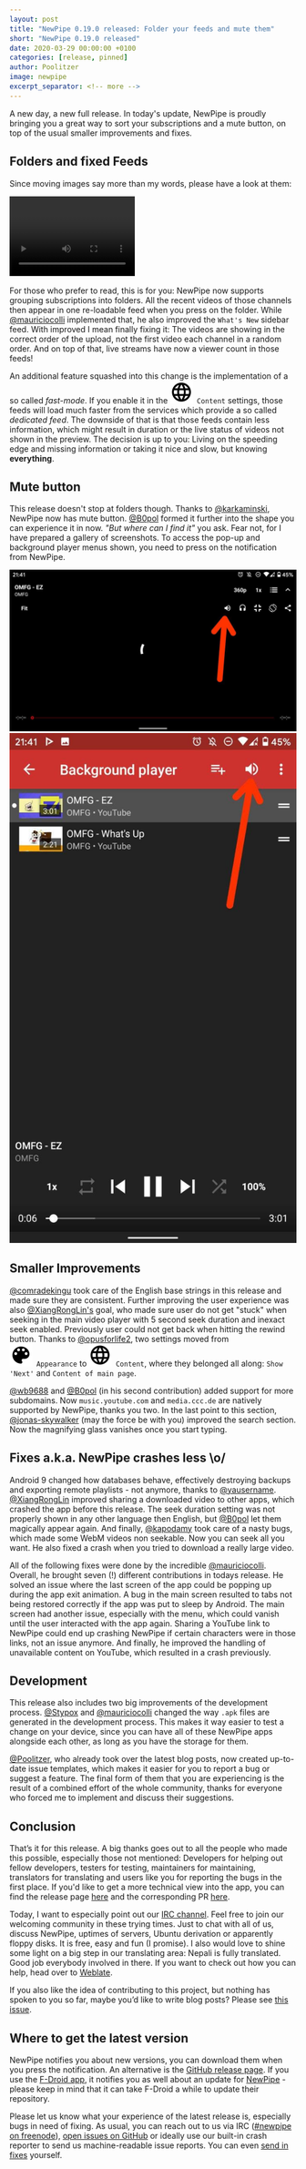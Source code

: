 ```yaml
---
layout: post
title: "NewPipe 0.19.0 released: Folder your feeds and mute them"
short: "NewPipe 0.19.0 released"
date: 2020-03-29 00:00:00 +0100
categories: [release, pinned]
author: Poolitzer
image: newpipe
excerpt_separator: <!-- more -->
---
```


A new day, a new full release. In today's update, NewPipe is proudly bringing you a great way to sort your subscriptions and a mute button, on top of the usual smaller improvements and fixes.<!-- more -->


## Folders and fixed Feeds

Since moving images say more than my words, please have a look at them:

<video src="/img/folders.webm" class="no-flow img-responsive" width="220" height="140" autoplay loop></video>

For those who prefer to read, this is for you: NewPipe now supports grouping subscriptions into folders. All the recent videos of those channels then appear in one re-loadable feed when you press on the folder. While [@mauriciocolli](https://github.com/mauriciocolli) implemented that, he also improved the `What's New` sidebar feed. With improved I mean finally fixing it: The videos are showing in the correct order of the upload, not the first video each channel in a random order. And on top of that, live streams have now a viewer count in those feeds!

An additional feature squashed into this change is the implementation of a so called _fast-mode_. If you enable it in the <code><nobr><img src="/img/icons/baseline-language-20px.svg" /> Content</nobr></code> settings, those feeds will load much faster from the services which provide a so called _dedicated feed_. The downside of that is that those feeds contain less information, which might result in duration or the live status of videos not shown in the preview. The decision is up to you: Living on the speeding edge and missing information or taking it nice and slow, but knowing **everything**.


## Mute button

This release doesn't stop at folders though. Thanks to [@karkaminski](https://github.com/karkaminski), NewPipe now has mute button. [@B0pol](https://github.com/B0pol) formed it further into the shape you can experience it in now. _"But where can I find it"_ you ask. Fear not, for I have prepared a gallery of screenshots. To access the pop-up and background player menus shown, you need to press on the notification from NewPipe.

<img class="no-flow vertical" src="/img/screenshots/mute_main.jpg"/>
<img class="no-flow img-responsive" src="/img/screenshots/mute_back.jpg"/>


## Smaller Improvements

[@comradekingu](https://github.com/comradekingu) took care of the English base strings in this release and made sure they are consistent. Further improving the user experience was also [@XiangRongLin's](https://github.com/XiangRongLin) goal, who made sure user do not get "stuck" when seeking in the main video player with 5 second seek duration and inexact seek enabled. Previously user could not get back when hitting the rewind button. Thanks to [@opusforlife2](https://github.com/opusforlife2), two settings moved from <code><nobr><img src="/img/icons/color_lens-20px.svg" /> Appearance</nobr></code> to <code><nobr><img src="/img/icons/baseline-language-20px.svg" /> Content</nobr></code>, where they belonged all along: `Show 'Next'` and `Content of main page`.

[@wb9688](https://github.com/wb9688) and [@B0pol](https://github.com/B0pol) (in his second contribution) added support for more subdomains. Now `music.youtube.com` and `media.ccc.de` are natively supported by NewPipe, thanks you two. In the last point to this section, [@jonas-skywalker](https://github.com/jonas-skywalker) (may the force be with you) improved the search section. Now the magnifying glass vanishes once you start typing.

## Fixes a.k.a. NewPipe crashes less \o/

Android 9 changed how databases behave, effectively destroying backups and exporting remote playlists - not anymore, thanks to [@yausername](https://github.com/yausername). [@XiangRongLin](https://github.com/XiangRongLin) improved sharing a downloaded video to other apps, which crashed the app before this release. The seek duration setting was not properly shown in any other language then English, but [@B0pol](https://github.com/B0pol) let them magically appear again. And finally, [@kapodamy](https://github.com/kapodamy) took care of a nasty bugs, which made some WebM videos non seekable. Now you can seek all you want. He also fixed a crash when you tried to download a really large video.

All of the following fixes were done by the incredible [@mauriciocolli](https://github.com/mauriciocolli). Overall, he brought seven (!) different contributions in todays release. He solved an issue where the last screen of the app could be popping up during the app exit animation. A bug in the main screen resulted to tabs not being restored correctly if the app was put to sleep by Android. The main screen had another issue, especially with the menu, which could vanish until the user interacted with the app again. Sharing a YouTube link to NewPipe could end up crashing NewPipe if certain characters were in those links, not an issue anymore. And finally, he improved the handling of unavailable content on YouTube, which resulted in a crash previously.

## Development

This release also includes two big improvements of the development process. [@Stypox](https://github.com/Stypox) and [@mauriciocolli](https://github.com/mauriciocolli) changed the way `.apk` files are generated in the development process. This makes it way easier to test a change on your device, since you can have all of these NewPipe apps alongside each other, as long as you have the storage for them.

[@Poolitzer](https://github.com/poolitzer), who already took over the latest blog posts, now created up-to-date issue templates, which makes it easier for you to report a bug or suggest a feature. The final form of them that you are experiencing is the result of a combined effort of the whole community, thanks for everyone who forced me to implement and discuss their suggestions.


## Conclusion

That’s it for this release. A big thanks goes out to all the people who made this possible, especially those not mentioned: Developers for helping out fellow developers, testers for testing, maintainers for maintaining, translators for translating and users like you for reporting the bugs in the first place. If you'd like to get a more technical view into the app, you can find the release page [here](https://github.com/TeamNewPipe/NewPipe/releases/tag/v0.19.0) and the corresponding PR [here](https://github.com/TeamNewPipe/NewPipe/pull/3267).

Today, I want to especially point out our [IRC channel](https://webchat.freenode.net/?channels=newpipe). Feel free to join our welcoming community in these trying times. Just to chat with all of us, discuss NewPipe, uptimes of servers, Ubuntu derivation or apparently floppy disks. It is free, easy and fun (I promise).
I also would love to shine some light on a big step in our translating area: Nepali is fully translated. Good job everybody involved in there. If you want to check out how you can help, head over to [Weblate](https://hosted.weblate.org/projects/newpipe/).

If you also like the idea of contributing to this project, but nothing has spoken to you so far, maybe you’d like to write blog posts? Please see [this issue](https://github.com/TeamNewPipe/website/issues/125).


## Where to get the latest version

NewPipe notifies you about new versions, you can download them when you press the notification. An alternative is the [GitHub release page](https://github.com/TeamNewPipe/NewPipe/releases). If you use the [F-Droid app](https://f-droid.org/), it notifies you as well about an update for [NewPipe](https://f-droid.org/packages/org.schabi.newpipe/) - please keep in mind that it can take F-Droid a while to update their repository.

Please let us know what your experience of the latest release is, especially bugs in need of fixing. As usual, you can reach out to us via IRC ([#newpipe on freenode](https://webchat.freenode.net/?channels=newpipe)), [open issues on GitHub](https://github.com/TeamNewPipe/NewPipe/issues/new) or ideally use our built-in crash reporter to send us machine-readable issue reports. You can even [send in fixes](https://github.com/TeamNewPipe/NewPipe/blob/dev/.github/CONTRIBUTING.md#bug-fixing) yourself.
